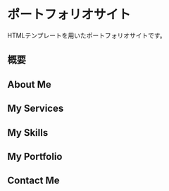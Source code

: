 # ポートフォリオサイト
HTMLテンプレートを用いたポートフォリオサイトです。

## 概要

## About Me

## My Services

## My Skills

## My Portfolio

## Contact Me
